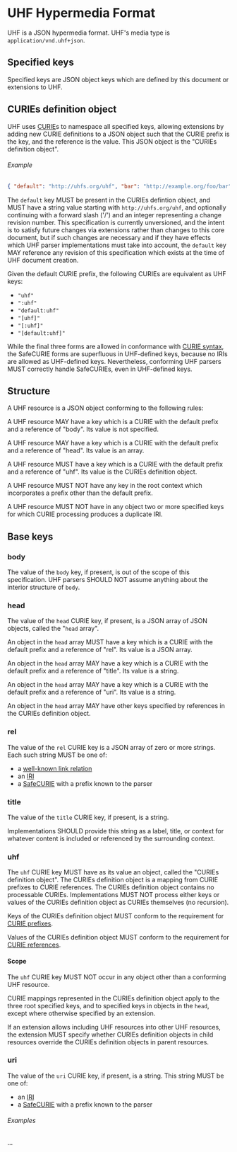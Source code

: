 # UHF Hypermedia Format

UHF is a JSON hypermedia format.  UHF's media type is `application/vnd.uhf+json`.

## Specified keys

Specified keys are JSON object keys which are defined by this document or extensions to UHF.

## CURIEs definition object

UHF uses [CURIE](https://www.w3.org/TR/2010/NOTE-curie-20101216/)s to namespace all specified keys, allowing extensions by adding new CURIE definitions to a JSON object such that the CURIE prefix is the key, and the reference is the value.  This JSON object is the "CURIEs definition object".

###### Example

```json
{ "default": "http://uhfs.org/uhf", "bar": "http://example.org/foo/bar" }
```

The `default` key MUST be present in the CURIEs defintion object, and MUST have a string value starting with `http://uhfs.org/uhf`, and optionally continuing with a forward slash ('/') and an integer representing a change revision number.  This specification is currently unversioned, and the intent is to satisfy future changes via extensions rather than changes to this core document, but if such changes are necessary and if they have effects which UHF parser implementations must take into account, the `default` key MAY reference any revision of this specification which exists at the time of UHF document creation.

Given the default CURIE prefix, the following CURIEs are equivalent as UHF keys:

- `"uhf"`
- `":uhf"`
- `"default:uhf"`
- `"[uhf]"`
- `"[:uhf]"`
- `"[default:uhf]"`

While the final three forms are allowed in conformance with [CURIE syntax](https://www.w3.org/TR/2010/NOTE-curie-20101216/#s_syntax), the SafeCURIE forms are superfluous in UHF-defined keys, because no IRIs are allowed as UHF-defined keys.  Nevertheless, conforming UHF parsers MUST correctly handle SafeCURIEs, even in UHF-defined keys.


## Structure

A UHF resource is a JSON object conforming to the following rules:

A UHF resource MAY have a key which is a CURIE with the default prefix and a reference of "body".  Its value is not specified.

A UHF resource MAY have a key which is a CURIE with the default prefix and a reference of "head".  Its value is an array.

A UHF resource MUST have a key which is a CURIE with the default prefix and a reference of "uhf".  Its value is the CURIEs definition object.

A UHF resource MUST NOT have any key in the root context which incorporates a prefix other than the default prefix.

A UHF resource MUST NOT have in any object two or more specified keys for which CURIE processing produces a duplicate IRI.


## Base keys


### body

The value of the `body` key, if present, is out of the scope of this specification. UHF parsers SHOULD NOT assume anything about the interior structure of `body`.

### head

The value of the `head` CURIE key, if present, is a JSON array of JSON objects, called the "`head` array".

An object in the `head` array MUST have a key which is a CURIE with the default prefix and a reference of "rel". Its value is a JSON array.

An object in the `head` array MAY have a key which is a CURIE with the default prefix and a reference of "title". Its value is a string.

An object in the `head` array MAY have a key which is a CURIE with the default prefix and a reference of "uri". Its value is a string.

An object in the `head` array MAY have other keys specified by references in the CURIEs definition object.

### rel

The value of the `rel` CURIE key is a JSON array of zero or more strings. Each such string MUST be one of:

- a [well-known link relation](https://www.iana.org/assignments/link-relations/link-relations.xhtml)
- an [IRI](https://www.ietf.org/rfc/rfc3987.txt)
- a [SafeCURIE](https://www.w3.org/TR/2010/NOTE-curie-20101216/#P_safe_curie) with a prefix known to the parser

### title

The value of the `title` CURIE key, if present, is a string.

Implementations SHOULD provide this string as a label, title, or context for whatever content is included or referenced by the surrounding context.

### uhf

The `uhf` CURIE key MUST have as its value an object, called the "CURIEs definition object".  The CURIEs definition object is a mapping from CURIE prefixes to CURIE references. The CURIEs definition object contains no processable CURIEs.  Implementations MUST NOT process either keys or values of the CURIEs definition object as CURIEs themselves (no recursion).

Keys of the CURIEs definition object MUST conform to the requirement for [CURIE prefixes](https://www.w3.org/TR/2010/NOTE-curie-20101216/#s_syntax).

Values of the CURIEs definition object MUST conform to the requirement for [CURIE references](https://www.w3.org/TR/2010/NOTE-curie-20101216/#s_syntax).

#### Scope

The `uhf` CURIE key MUST NOT occur in any object other than a conforming UHF resource.

CURIE mappings represented in the CURIEs definition object apply to the three root specified keys, and to specified keys in objects in the `head`, except where otherwise specified by an extension.

If an extension allows including UHF resources into other UHF resources, the extension MUST specify whether CURIEs definition objects in child resources override the CURIEs definition objects in parent resources.


### uri

The value of the `uri` CURIE key, if present, is a string.  This string MUST be one of:

- an [IRI](https://www.ietf.org/rfc/rfc3987.txt)
- a [SafeCURIE](https://www.w3.org/TR/2010/NOTE-curie-20101216/#P_safe_curie) with a prefix known to the parser



###### Examples

...

